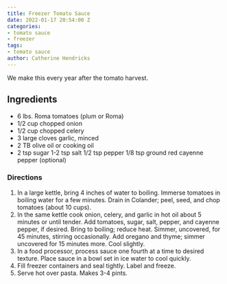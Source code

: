 ```yaml
---
title: Freezer Tomato Sauce
date: 2022-01-17 20:54:00 Z
categories:
- tomato sauce
- freezer
tags:
- tomato sauce
author: Catherine Hendricks
---
```


We make this every year after the tomato harvest. 

## Ingredients
* 6 lbs. Roma tomatoes (plum or Roma)
* 1/2 cup chopped onion
* 1/2 cup chopped celery
* 3 large cloves garlic, minced
* 2 TB olive oil or cooking oil
* 2 tsp sugar
1-2 tsp salt
1/2 tsp pepper
1/8 tsp ground red cayenne pepper (optional)

### Directions
1. In a large kettle, bring 4 inches of water to boiling. Immerse tomatoes in boiling water for a few minutes. Drain in Colander; peel, seed, and chop tomatoes (about 10 cups). 
2. In the same kettle cook onion, celery, and garlic in hot oil about 5 minutes or until tender. Add tomatoes, sugar, salt, pepper, and cayenne pepper, if desired. Bring to boiling; reduce heat. Simmer, uncovered, for 45 minutes, stirring occasionally. Add oregano and thyme; simmer uncovered for 15 minutes more. Cool slightly. 
3. In a food processor, process sauce one fourth at a time to desired texture. Place sauce in a bowl set in ice water to cool quickly. 
4. Fill freezer containers and seal tightly. Label and freeze. 
5. Serve hot over pasta. Makes 3-4 pints. 